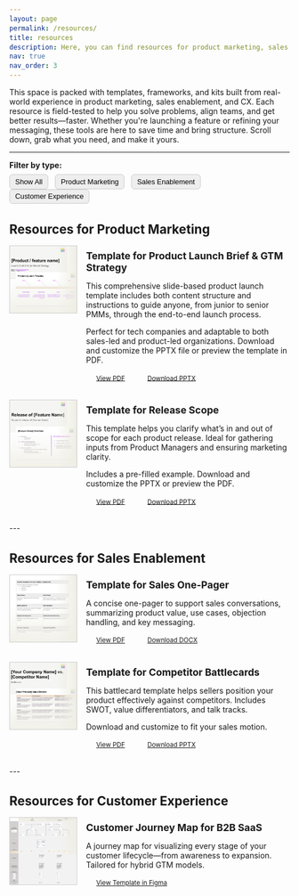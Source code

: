 ```yaml
---
layout: page
permalink: /resources/
title: resources
description: Here, you can find resources for product marketing, sales enablement, and CX.
nav: true
nav_order: 3
---
```


This space is packed with templates, frameworks, and kits built from real-world experience in product marketing, sales enablement, and CX. Each resource is field-tested to help you solve problems, align teams, and get better results—faster. Whether you're launching a feature or refining your messaging, these tools are here to save time and bring structure. Scroll down, grab what you need, and make it yours.

---
<!-- Filter Buttons -->
<div style="margin-bottom: 2rem;">
  <strong>Filter by type:</strong>
  <div style="margin-top: 0.5rem;">
    <button class="filter-btn" onclick="filterResources('all')">Show All</button>
    <button class="filter-btn" onclick="filterResources('product-marketing')">Product Marketing</button>
    <button class="filter-btn" onclick="filterResources('sales-enablement')">Sales Enablement</button>
    <button class="filter-btn" onclick="filterResources('customer-experience')">Customer Experience</button>
  </div>
</div>

<!-- RESOURCE SECTIONS -->

<!-- PRODUCT MARKETING -->
<div class="resource-group product-marketing">
  <h2>Resources for Product Marketing</h2>

  <div style="display: flex; gap: 1rem; align-items: flex-start; margin-bottom: 2rem;">
    <img src="/assets/img/thumbnail-product-launch-brief-gtm-strategy.jpg" alt="Icon in beige of a presentation" style="width: 120px; height: auto; border: 1px solid #ccc;" />
    <div>
      <h3>Template for Product Launch Brief & GTM Strategy</h3>
      <p>This comprehensive slide-based product launch template includes both content structure and instructions to guide anyone, from junior to senior PMMs, through the end-to-end launch process.</p>
      <p>Perfect for tech companies and adaptable to both sales-led and product-led organizations. Download and customize the PPTX file or preview the template in PDF.</p>
      <a href="https://sergiolozano.com/assets/resources/template-product-launch-brief-gtm-strategy.pdf" class="btn btn--primary">View PDF</a>
      <a href="https://sergiolozano.com/assets/resources/template-product-launch-brief-gtm-strategy.pptx" class="btn">Download PPTX</a>
    </div>
  </div>

  <div style="display: flex; gap: 1rem; align-items: flex-start; margin-bottom: 2rem;">
    <img src="/assets/img/thumbnail-release-scope.jpg" alt="Icon in beige of a presentation" style="width: 120px; height: auto; border: 1px solid #ccc;" />
    <div>
      <h3>Template for Release Scope</h3>
      <p>This template helps you clarify what’s in and out of scope for each product release. Ideal for gathering inputs from Product Managers and ensuring marketing clarity.</p>
      <p>Includes a pre-filled example. Download and customize the PPTX or preview the PDF.</p>
      <a href="https://sergiolozano.com/assets/resources/template-release-scope.pdf" class="btn btn--primary">View PDF</a>
      <a href="https://sergiolozano.com/assets/resources/template-release-scope.pptx" class="btn">Download PPTX</a>
    </div>
  </div>
</div>



<!-- SALES ENABLEMENT -->
<div class="resource-group sales-enablement">
---
  <h2>Resources for Sales Enablement</h2>

  <div style="display: flex; gap: 1rem; align-items: flex-start; margin-bottom: 2rem;">
    <img src="/assets/img/thumbnail-one-pager-sales-enablement.jpg" alt="Icon of a file" style="width: 120px; height: auto; border: 1px solid #ccc;" />
    <div>
      <h3>Template for Sales One-Pager</h3>
      <p>A concise one-pager to support sales conversations, summarizing product value, use cases, objection handling, and key messaging.</p>
      <a href="https://sergiolozano.com/assets/resources/template-one-pager-for-use-cases-sales-conversations.pdf" class="btn btn--primary">View PDF</a>
      <a href="https://sergiolozano.com/assets/resources/template-one-pager-for-use-cases-sales-conversations.docx" class="btn">Download DOCX</a>
    </div>
  </div>

  <div style="display: flex; gap: 1rem; align-items: flex-start; margin-bottom: 2rem;">
    <img src="/assets/img/thumbnail-competitor-battlecard.jpg" alt="Battlecard icon" style="width: 120px; height: auto; border: 1px solid #ccc;" />
    <div>
      <h3>Template for Competitor Battlecards</h3>
      <p>This battlecard template helps sellers position your product effectively against competitors. Includes SWOT, value differentiators, and talk tracks.</p>
      <p>Download and customize to fit your sales motion.</p>
      <a href="https://sergiolozano.com/assets/resources/template-competitor-battlecard.pdf" class="btn btn--primary">View PDF</a>
      <a href="https://sergiolozano.com/assets/resources/template-competitor-battlecard.pptx" class="btn">Download PPTX</a>
    </div>
  </div>
</div>



<!-- CUSTOMER EXPERIENCE -->
<div class="resource-group customer-experience">
---
  <h2>Resources for Customer Experience</h2>

  <div style="display: flex; gap: 1rem; align-items: flex-start; margin-bottom: 2rem;">
    <img src="/assets/img/thumbnail-customer-journey-map-carrousel.jpg" alt="Customer Journey Map thumbnail" style="width: 120px; height: auto; border: 1px solid #ccc;" />
    <div>
      <h3>Customer Journey Map for B2B SaaS</h3>
      <p>A journey map for visualizing every stage of your customer lifecycle—from awareness to expansion. Tailored for hybrid GTM models.</p>
      <a href="https://www.figma.com/community/file/1502648775036013780/customer-journey-map-b2b-saas-products" class="btn btn--primary">View Template in Figma</a>
    </div>
  </div>
</div>

<!-- JavaScript Filtering Logic -->
<script>
function filterResources(category) {
  const groups = document.querySelectorAll('.resource-group');
  groups.forEach(group => {
    if (category === 'all' || group.classList.contains(category)) {
      group.style.display = 'block';
    } else {
      group.style.display = 'none';
    }
  });
}
</script>


<!-- Optional Styling for Buttons filter -->
<style>
.filter-btn {
  padding: 0.3rem 0.6rem;
  margin-right: 0.5rem;
  background-color: #eee;
  border: 1px solid #ccc;
  border-radius: 6px;
  cursor: pointer;
  font-size: 0.8rem;
}
.filter-btn:hover {
  background-color: #ddd;
}
</style>

<!-- Optional Styling for Headers -->
<style>
h2 {
  font-size: 1.4rem;
  font-weight: bold;
  margin-bottom: 1rem;
}

h3 {
  font-size: 1.1rem;
  font-weight: bold;
  margin-top: 0.5rem;
  margin-bottom: 0.5rem;
}
</style>

<!-- Optional Styling for Buttons -->
<style>
.btn {
  padding: 0.54rem 1.14rem;
  border-radius: 0.5rem;
  font-size: 0.71rem;
}
</style>